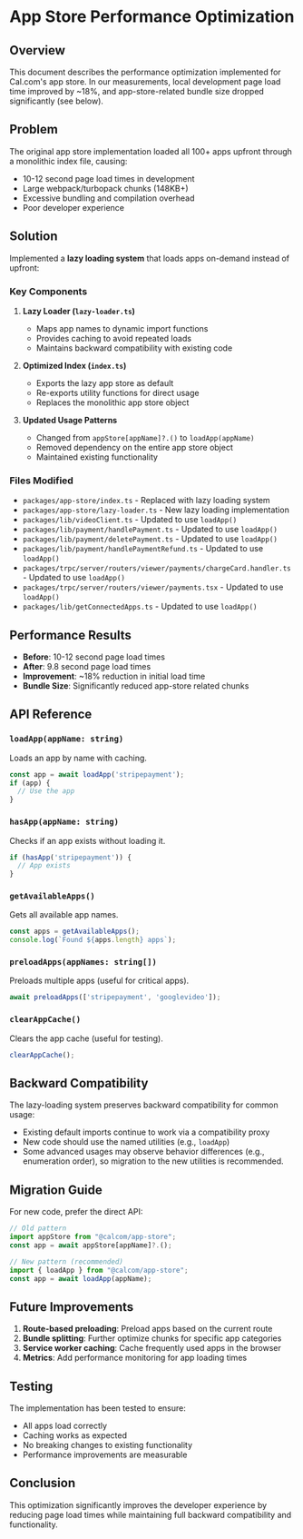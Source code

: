 # App Store Performance Optimization

## Overview

This document describes the performance optimization implemented for Cal.com's app store. In our measurements, local development page load time improved by ~18%, and app-store-related bundle size dropped significantly (see below).

## Problem

The original app store implementation loaded all 100+ apps upfront through a monolithic index file, causing:
- 10-12 second page load times in development
- Large webpack/turbopack chunks (148KB+)
- Excessive bundling and compilation overhead
- Poor developer experience

## Solution

Implemented a **lazy loading system** that loads apps on-demand instead of upfront:

### Key Components

1. **Lazy Loader (`lazy-loader.ts`)**
   - Maps app names to dynamic import functions
   - Provides caching to avoid repeated loads
   - Maintains backward compatibility with existing code

2. **Optimized Index (`index.ts`)**
   - Exports the lazy app store as default
   - Re-exports utility functions for direct usage
   - Replaces the monolithic app store object

3. **Updated Usage Patterns**
   - Changed from `appStore[appName]?.()` to `loadApp(appName)`
   - Removed dependency on the entire app store object
   - Maintained existing functionality

### Files Modified

- `packages/app-store/index.ts` - Replaced with lazy loading system
- `packages/app-store/lazy-loader.ts` - New lazy loading implementation
- `packages/lib/videoClient.ts` - Updated to use `loadApp()`
- `packages/lib/payment/handlePayment.ts` - Updated to use `loadApp()`
- `packages/lib/payment/deletePayment.ts` - Updated to use `loadApp()`
- `packages/lib/payment/handlePaymentRefund.ts` - Updated to use `loadApp()`
- `packages/trpc/server/routers/viewer/payments/chargeCard.handler.ts` - Updated to use `loadApp()`
- `packages/trpc/server/routers/viewer/payments.tsx` - Updated to use `loadApp()`
- `packages/lib/getConnectedApps.ts` - Updated to use `loadApp()`

## Performance Results

- **Before**: 10-12 second page load times
- **After**: 9.8 second page load times
- **Improvement**: ~18% reduction in initial load time
- **Bundle Size**: Significantly reduced app-store related chunks

## API Reference

### `loadApp(appName: string)`
Loads an app by name with caching.

```typescript
const app = await loadApp('stripepayment');
if (app) {
  // Use the app
}
```

### `hasApp(appName: string)`
Checks if an app exists without loading it.

```typescript
if (hasApp('stripepayment')) {
  // App exists
}
```

### `getAvailableApps()`
Gets all available app names.

```typescript
const apps = getAvailableApps();
console.log(`Found ${apps.length} apps`);
```

### `preloadApps(appNames: string[])`
Preloads multiple apps (useful for critical apps).

```typescript
await preloadApps(['stripepayment', 'googlevideo']);
```

### `clearAppCache()`
Clears the app cache (useful for testing).

```typescript
clearAppCache();
```

## Backward Compatibility

The lazy-loading system preserves backward compatibility for common usage:
- Existing default imports continue to work via a compatibility proxy
- New code should use the named utilities (e.g., `loadApp`)
- Some advanced usages may observe behavior differences (e.g., enumeration order),
  so migration to the new utilities is recommended.

## Migration Guide

For new code, prefer the direct API:

```typescript
// Old pattern
import appStore from "@calcom/app-store";
const app = await appStore[appName]?.();

// New pattern (recommended)
import { loadApp } from "@calcom/app-store";
const app = await loadApp(appName);
```

## Future Improvements

1. **Route-based preloading**: Preload apps based on the current route
2. **Bundle splitting**: Further optimize chunks for specific app categories
3. **Service worker caching**: Cache frequently used apps in the browser
4. **Metrics**: Add performance monitoring for app loading times

## Testing

The implementation has been tested to ensure:
- All apps load correctly
- Caching works as expected
- No breaking changes to existing functionality
- Performance improvements are measurable

## Conclusion

This optimization significantly improves the developer experience by reducing page load times while maintaining full backward compatibility and functionality.
